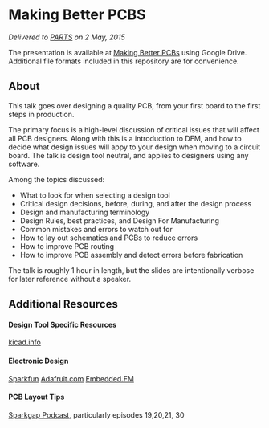 # Making Better PCBS
_Delivered to [PARTS](http://www.portlandrobotics.org/home.php?link_id=1) on 2 May, 2015_

The presentation is available at [Making Better PCBs](https://docs.google.com/presentation/d/1JKtK-y26D5DB1yL9JRc_fhMsppBMsgq5gc_Zo7vYwe8/edit?usp=sharing)
using Google Drive. Additional file formats included in this repository are for convenience.

## About
This talk goes over designing a quality PCB, from your first board to the first steps in production. 

The primary focus is a high-level discussion of critical issues that will affect all PCB designers. Along with this is a introduction to DFM, and how to decide what design issues will appy to your design when moving to a circuit board. The talk is design tool neutral, and applies to designers using any software.

Among the topics discussed:

- What to look for when selecting a design tool
- Critical design decisions, before, during, and after the design process
- Design and manufacturing terminology
- Design Rules, best practices, and Design For Manufacturing
- Common mistakes and errors to watch out for
- How to lay out schematics and PCBs to reduce errors
- How to improve PCB routing
- How to improve PCB assembly and detect errors before fabrication

The talk is roughly 1 hour in length, but the slides are intentionally verbose for later reference without a speaker.

## Additional Resources

#### Design Tool Specific Resources
[kicad.info](http://kicad.info)

#### Electronic Design
[Sparkfun](https://learn.sparkfun.com/)
[Adafruit.com](https://learn.adafruit.com)
[Embedded.FM](http://embedded.fm)

#### PCB Layout Tips
[Sparkgap Podcast](http://thesparkgap.net), particularly episodes 19,20,21, 30

